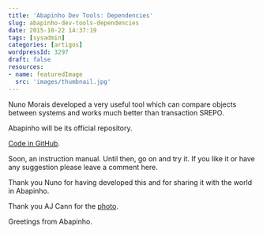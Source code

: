 ```yaml
---
title: 'Abapinho Dev Tools: Dependencies'
slug: abapinho-dev-tools-dependencies
date: 2015-10-22 14:37:19
tags: [sysadmin]
categories: [artigos]
wordpressId: 3297
draft: false
resources:
- name: featuredImage
  src: 'images/thumbnail.jpg'
---
```

Nuno Morais developed a very useful tool which can compare objects between systems and works much better than transaction SREPO.

Abapinho will be its official repository.

[Code in GitHub][1].

Soon, an instruction manual. Until then, go on and try it. If you like it or have any suggestion please leave a comment here.

Thank you Nuno for having developed this and for sharing it with the world in Abapinho.

Thank you AJ Cann for the [photo][2].

Greetings from Abapinho.

   [1]: https://github.com/abapinho/abapinho_dev_tools
   [2]: https://www.flickr.com/photos/ajc1/4663140532/
